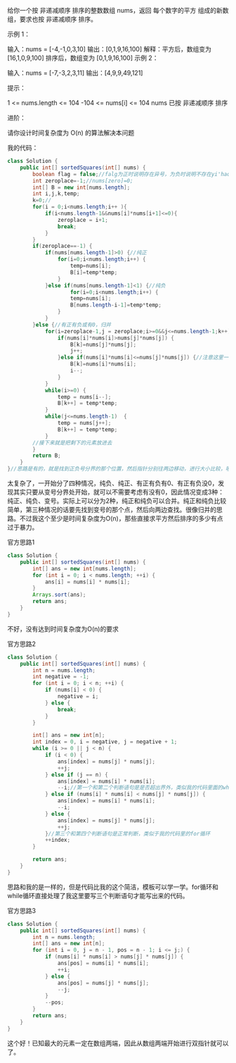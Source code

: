 给你一个按 非递减顺序 排序的整数数组 nums，返回 每个数字的平方 组成的新数组，要求也按 非递减顺序 排序。

 

示例 1：

输入：nums = [-4,-1,0,3,10]
输出：[0,1,9,16,100]
解释：平方后，数组变为 [16,1,0,9,100]
排序后，数组变为 [0,1,9,16,100]
示例 2：

输入：nums = [-7,-3,2,3,11]
输出：[4,9,9,49,121]


提示：

1 <= nums.length <= 104
-104 <= nums[i] <= 104
nums 已按 非递减顺序 排序


进阶：

请你设计时间复杂度为 O(n) 的算法解决本问题

我的代码：

```java
class Solution {
    public int[] sortedSquares(int[] nums) {
        boolean flag = false;//falg为正时说明存在异号，为负时说明不存在yi'haoyihao
        int zeroplace=-1;//nums[zero]=0;
        int[] B = new int[nums.length]; 
        int i,j,k,temp;
        k=0;//
        for(i = 0;i<nums.length;i++ ){
            if(i<nums.length-1&&nums[i]*nums[i+1]<=0){
                zeroplace = i+1;
                break;
            }
        }
        if(zeroplace==-1) {
            if(nums[nums.length-1]>0) {//纯正
                for(i=0;i<nums.length;i++) {
                    temp=nums[i];
                    B[i]=temp*temp;
                }
            }else if(nums[nums.length-1]<1) {//纯负
                    for(i=0;i<nums.length;i++) {
                    temp=nums[i];
                    B[nums.length-i-1]=temp*temp;
                }
            }
        }else {//有正有负或有0，归并
            for(i=zeroplace-1,j = zeroplace;i>=0&&j<=nums.length-1;k++){
                if(nums[i]*nums[i]>nums[j]*nums[j]) {
                    B[k]=nums[j]*nums[j];
                    j++;
                }else if(nums[i]*nums[i]<=nums[j]*nums[j]) {//注意这里一定要是else if；当一个结构体中有两个if时，其很有可能不会变成else if
                    B[k]=nums[i]*nums[i];
                    i--;
                }
            }
            while(i>=0) {
                temp = nums[i--];
                B[k++] = temp*temp;
            }
            while(j<=nums.length-1)  {
                temp = nums[j++];
                B[k++] = temp*temp;
            }
        //接下来就是把剩下的元素放进去
        } 
        return B;
    }
}//思路是有的，就是找到正负号分界的那个位置，然后指针分别往两边移动，进行大小比较，哪个小就把哪个放到B数组中去，直到一边触及到了数组的边界，然后把接下来的未放入的元素直接连到B数组后面。问题是怎么实现这个思路，如何找到是否有异号
```

太复杂了，一开始分了四种情况，纯负、纯正、有正有负有0、有正有负没0，发现其实只要从变号分界处开始，就可以不需要考虑有没有0，因此情况变成3种：纯正、纯负、变号。实际上可以分为2种，纯正和纯负可以合并。纯正和纯负比较简单，第三种情况的话要先找到变号的那个点，然后向两边查找。很像归并的思路。不过我这个至少是时间复杂度为O(n)，那些直接求平方然后排序的多少有点过于暴力。

官方思路1

```java
class Solution {
    public int[] sortedSquares(int[] nums) {
        int[] ans = new int[nums.length];
        for (int i = 0; i < nums.length; ++i) {
            ans[i] = nums[i] * nums[i];
        }
        Arrays.sort(ans);
        return ans;
    }
}
```

不好，没有达到时间复杂度为O(n)的要求

官方思路2

```java
class Solution {
    public int[] sortedSquares(int[] nums) {
        int n = nums.length;
        int negative = -1;
        for (int i = 0; i < n; ++i) {
            if (nums[i] < 0) {
                negative = i;
            } else {
                break;
            }
        }

        int[] ans = new int[n];
        int index = 0, i = negative, j = negative + 1;
        while (i >= 0 || j < n) {
            if (i < 0) {
                ans[index] = nums[j] * nums[j];
                ++j;
            } else if (j == n) {
                ans[index] = nums[i] * nums[i];
                --i;//第一个和第二个判断语句是是否超出界外，类似我的代码里面的while
            } else if (nums[i] * nums[i] < nums[j] * nums[j]) {
                ans[index] = nums[i] * nums[i];
                --i;
            } else {
                ans[index] = nums[j] * nums[j];
                ++j;
            }//第三个和第四个判断语句是正常判断，类似于我的代码里的for循环
            ++index;
        }

        return ans;
    }
}
```

思路和我的是一样的，但是代码比我的这个简洁，模板可以学一学。for循环和while循环直接处理了我这里要写三个判断语句才能写出来的代码。

官方思路3

```java
class Solution {
    public int[] sortedSquares(int[] nums) {
        int n = nums.length;
        int[] ans = new int[n];
        for (int i = 0, j = n - 1, pos = n - 1; i <= j;) {
            if (nums[i] * nums[i] > nums[j] * nums[j]) {
                ans[pos] = nums[i] * nums[i];
                ++i;
            } else {
                ans[pos] = nums[j] * nums[j];
                --j;
            }
            --pos;
        }
        return ans;
    }
}
```

这个好！已知最大的元素一定在数组两端，因此从数组两端开始进行双指针就可以了。